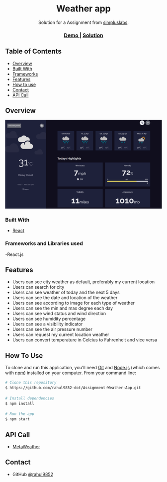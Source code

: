 <!-- Please update value in the {}  -->

<h1 align="center">Weather app</h1>

<div align="center">
   Solution for a Assignment from  <a href="#" target="_blank">simpluslabs</a>.
</div>

<div align="center">
  <h3>
    <a href="https://newweather-app.netlify.app/">
      Demo
    </a>
    <span> | </span>
    <a href="https://github.com/rahul9852-dot/Assignment-Weather-App">
      Solution
    </a>
  </h3>
</div>

<!-- TABLE OF CONTENTS -->

## Table of Contents

- [Overview](#overview)
- [Built With](#built-with)
- [Frameworks](#Frameworks-and-Libraries-used)
- [Features](#features)
- [How to use](#how-to-use)
- [Contact](#contact)
- [API Call](#api)

<!-- OVERVIEW -->

## Overview

![screenshot](/images/weather.PNG)

### Built With

- [React](https://reactjs.org/)

### Frameworks and Libraries used

-React.js

## Features

- Users can see city weather as default, preferably my current location
- Users can search for city
- Users can see weather of today and the next 5 days
- Users can see the date and location of the weather
- Users can see according to image for each type of weather
- Users can see the min and max degree each day
- Users can see wind status and wind direction
- Users can see humidity percentage
- Users can see a visibility indicator
- Users can see the air pressure number
- Users can request my current location weather
- Users can convert temperature in Celcius to Fahrenheit and vice versa

## How To Use

<!-- Example: -->

To clone and run this application, you'll need [Git](https://git-scm.com) and [Node.js](https://nodejs.org/en/download/) (which comes with [npm](http://npmjs.com)) installed on your computer. From your command line:

```bash
# Clone this repository
$ https://github.com/rahul9852-dot/Assignment-Weather-App.git

# Install dependencies
$ npm install

# Run the app
$ npm start
```
## API Call

- [MetaWeather](https://www.metaweather.com/api/)

## Contact

- GitHub [@rahul9852](https://github.com/rahul9852-dot)

